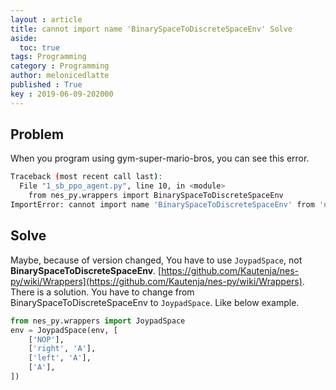 ```yaml
---
layout : article
title: cannot import name 'BinarySpaceToDiscreteSpaceEnv' Solve
aside:
  toc: true
tags: Programming
category : Programming
author: melonicedlatte
published : True
key : 2019-06-09-202000
---
```


## Problem

When you program using gym-super-mario-bros, you can see this error.

``` bash
Traceback (most recent call last):
  File "1_sb_ppo_agent.py", line 10, in <module>
    from nes_py.wrappers import BinarySpaceToDiscreteSpaceEnv
ImportError: cannot import name 'BinarySpaceToDiscreteSpaceEnv' from 'nes_py.wrappers' (C:\Users\dlawo\Anaconda3\lib\site-packages\nes_py\wrappers\__init__.py)
```

## Solve 

Maybe, because of version changed, You have to use `JoypadSpace`, not **BinarySpaceToDiscreteSpaceEnv**. [https://github.com/Kautenja/nes-py/wiki/Wrappers](https://github.com/Kautenja/nes-py/wiki/Wrappers). There is a solution. You have to change from BinarySpaceToDiscreteSpaceEnv to `JoypadSpace`. Like below example. 

``` python
from nes_py.wrappers import JoypadSpace
env = JoypadSpace(env, [
    ['NOP'],
    ['right', 'A'],
    ['left', 'A'],
    ['A'],
])
```